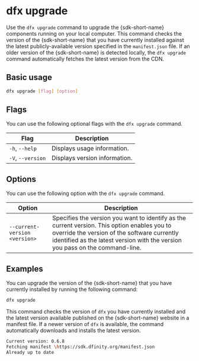 # dfx upgrade

Use the `dfx upgrade` command to upgrade the {sdk-short-name} components running on your local computer. This command checks the version of the {sdk-short-name} that you have currently installed against the latest publicly-available version specified in the `manifest.json` file. If an older version of the {sdk-short-name} is detected locally, the `dfx upgrade` command automatically fetches the latest version from the CDN.

## Basic usage

``` bash
dfx upgrade [flag] [option]
```

## Flags

You can use the following optional flags with the `dfx upgrade` command.

| Flag              | Description                   |
|-------------------|-------------------------------|
| `-h`, `--help`    | Displays usage information.   |
| `-V`, `--version` | Displays version information. |

## Options

You can use the following option with the `dfx upgrade` command.

| Option                        | Description                                                                                                                                                                                                                  |
|-------------------------------|------------------------------------------------------------------------------------------------------------------------------------------------------------------------------------------------------------------------------|
| `--current-version <version>` | Specifies the version you want to identify as the current version. This option enables you to override the version of the software currently identified as the latest version with the version you pass on the command-line. |

## Examples

You can upgrade the version of the {sdk-short-name} that you have currently installed by running the following command:

``` bash
dfx upgrade
```

This command checks the version of `dfx` you have currently installed and the latest version available published on the {sdk-short-name} website in a manifest file. If a newer version of `dfx` is available, the command automatically downloads and installs the latest version.

``` bash
Current version: 0.6.8
Fetching manifest \https://sdk.dfinity.org/manifest.json
Already up to date
```
